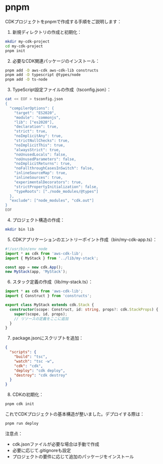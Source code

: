 # pnpm


CDKプロジェクトをpnpmで作成する手順をご説明します：

1. 新規ディレクトリの作成と初期化：
```bash
mkdir my-cdk-project
cd my-cdk-project
pnpm init
```

2. 必要なCDK関連パッケージのインストール：
```bash
pnpm add -D aws-cdk aws-cdk-lib constructs
pnpm add -D typescript @types/node
pnpm add -D ts-node
```

3. TypeScript設定ファイルの作成（tsconfig.json）：
```bash
cat << EOF > tsconfig.json
{
  "compilerOptions": {
    "target": "ES2020",
    "module": "commonjs",
    "lib": ["es2020"],
    "declaration": true,
    "strict": true,
    "noImplicitAny": true,
    "strictNullChecks": true,
    "noImplicitThis": true,
    "alwaysStrict": true,
    "noUnusedLocals": false,
    "noUnusedParameters": false,
    "noImplicitReturns": true,
    "noFallthroughCasesInSwitch": false,
    "inlineSourceMap": true,
    "inlineSources": true,
    "experimentalDecorators": true,
    "strictPropertyInitialization": false,
    "typeRoots": ["./node_modules/@types"]
  },
  "exclude": ["node_modules", "cdk.out"]
}
EOF
```

4. プロジェクト構造の作成：
```bash
mkdir bin lib
```

5. CDKアプリケーションのエントリーポイント作成（bin/my-cdk-app.ts）：
```typescript
#!/usr/bin/env node
import * as cdk from 'aws-cdk-lib';
import { MyStack } from '../lib/my-stack';

const app = new cdk.App();
new MyStack(app, 'MyStack');
```

6. スタック定義の作成（lib/my-stack.ts）：
```typescript
import * as cdk from 'aws-cdk-lib';
import { Construct } from 'constructs';

export class MyStack extends cdk.Stack {
  constructor(scope: Construct, id: string, props?: cdk.StackProps) {
    super(scope, id, props);
    // リソースの定義をここに追加
  }
}
```

7. package.jsonにスクリプトを追加：
```json
{
  "scripts": {
    "build": "tsc",
    "watch": "tsc -w",
    "cdk": "cdk",
    "deploy": "cdk deploy",
    "destroy": "cdk destroy"
  }
}
```

8. CDKの初期化：
```bash
pnpm cdk init
```

これでCDKプロジェクトの基本構造が整いました。デプロイする際は：
```bash
pnpm run deploy
```

注意点：
- cdk.jsonファイルが必要な場合は手動で作成
- 必要に応じて.gitignoreも設定
- プロジェクトの要件に応じて追加のパッケージをインストール
